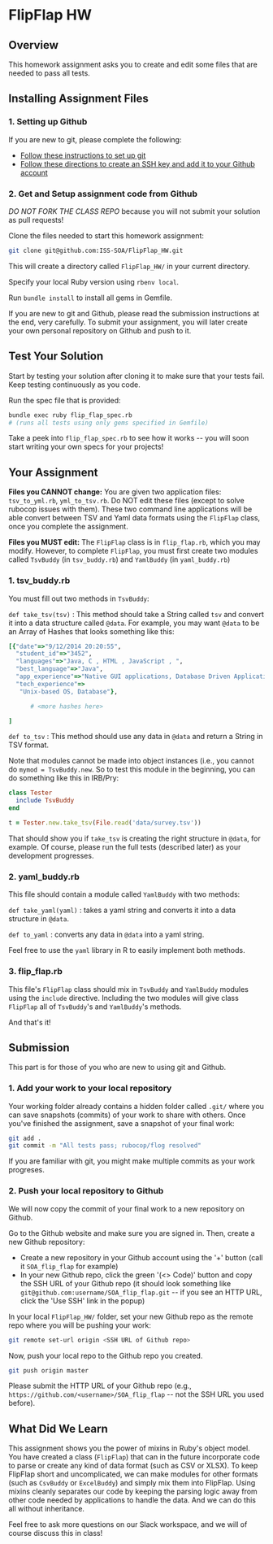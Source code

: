 # FlipFlap HW

## Overview

This homework assignment asks you to create and edit some files that are needed to pass all tests.

## Installing Assignment Files

### 1. Setting up Github

If you are new to git, please complete the following:

- [Follow these instructions to set up git](https://help.github.com/articles/set-up-git/)
- [Follow these directions to create an SSH key and add it to your Github account](https://help.github.com/articles/generating-a-new-ssh-key-and-adding-it-to-the-ssh-agent/)

### 2. Get and Setup assignment code from Github

*DO NOT FORK THE CLASS REPO* because you will not submit your solution as pull requests!

Clone the files needed to start this homework assignment:

```bash
git clone git@github.com:ISS-SOA/FlipFlap_HW.git
```

This will create a directory called `FlipFlap_HW/` in your current directory.

Specify your local Ruby version using `rbenv local`.

Run `bundle install` to install all gems in Gemfile.

If you are new to git and Github, please read the submission instructions at the end, very carefully. To submit your assignment, you will later create your own personal repository on Github and push to it.

## Test Your Solution

Start by testing your solution after cloning it to make sure that your tests fail. Keep testing continuously as you code.

Run the spec file that is provided:

```bash
bundle exec ruby flip_flap_spec.rb
# (runs all tests using only gems specified in Gemfile)
```

Take a peek into `flip_flap_spec.rb` to see how it works -- you will soon start writing your own specs for your projects!

## Your Assignment

**Files you CANNOT change:**
You are given two application files: `tsv_to_yml.rb`, `yml_to_tsv.rb`. Do NOT edit these files (except to solve rubocop issues with them). These two command line applications will be able convert between TSV and Yaml data formats using the `FlipFlap` class, once you complete the assignment.

**Files you MUST edit:**
The `FlipFlap` class is in `flip_flap.rb`, which you may modify.
However, to complete `FlipFlap`, you must first create two modules called `TsvBuddy` (in `tsv_buddy.rb`) and `YamlBuddy` (in `yaml_buddy.rb`)

### 1. tsv_buddy.rb

You must fill out two methods in `TsvBuddy`:

`def take_tsv(tsv)` : This method should take a String called `tsv` and convert
it into a data structure called `@data`. For example, you may want `@data` to be an Array of Hashes that looks something like this:

```ruby
[{"date"=>"9/12/2014 20:20:55",
  "student_id"=>"3452",
  "languages"=>"Java, C , HTML , JavaScript , ",
  "best_language"=>"Java",
  "app_experience"=>"Native GUI applications, Database Driven Applications",
  "tech_experience"=>
   "Unix-based OS, Database"},

      # <more hashes here>

]
```

`def to_tsv` : This method should use any data in `@data` and return a String
in TSV format.

Note that modules cannot be made into object instances (i.e., you cannot do
`mymod = TsvBuddy.new`.  So to test this module in the beginning, you can do something like this in IRB/Pry:

```ruby
class Tester
  include TsvBuddy
end

t = Tester.new.take_tsv(File.read('data/survey.tsv'))
```

That should show you if `take_tsv` is creating the right structure in `@data`, for example. Of course, please run the full tests (described later) as your development progresses.

### 2. yaml_buddy.rb

This file should contain a module called `YamlBuddy` with two methods:

`def take_yaml(yaml)` : takes a yaml string and converts it into a data structure in `@data`.

`def to_yaml` : converts any data in `@data` into a yaml string.

Feel free to use the `yaml` library in R to easily implement both methods.

### 3. flip_flap.rb

This file's `FlipFlap` class should mix in `TsvBuddy` and `YamlBuddy` modules using the `include` directive.
Including the two modules will give class `FlipFlap` all of `TsvBuddy`'s and `YamlBuddy`'s methods.

And that's it!

## Submission

This part is for those of you who are new to using git and Github.

### 1. Add your work to your local repository

Your working folder already contains a hidden folder called `.git/` where you can save snapshots (commits) of your work to share with others. Once you've finished the assignment, save a snapshot of your final work:

```bash
git add .
git commit -m "All tests pass; rubocop/flog resolved"
```

If you are familiar with git, you might make multiple commits as your work progreses.

### 2. Push your local repository to Github

We will now copy the commit of your final work to a new repository on Github.

Go to the Github website and make sure you are signed in. Then, create a new Github repository:

- Create a new repository in your Github account using the '+' button (call it `SOA_flip_flap` for example)
- In your new Github repo, click the green '(<> Code)' button and copy the SSH URL of your Github repo (it should look something like `git@github.com:username/SOA_flip_flap.git` -- if you see an HTTP URL, click the 'Use SSH' link in the popup)

In your local `FlipFlap_HW/` folder, set your new Github repo as the remote repo where you will be pushing your work:

```bash
git remote set-url origin <SSH URL of Github repo>
```

Now, push your local repo to the Github repo you created.

```bash
git push origin master
```

Please submit the HTTP URL of your Github repo (e.g., `https://github.com/<username>/SOA_flip_flap` -- not the SSH URL you used before).

## What Did We Learn

This assignment shows you the power of mixins in Ruby's object model.
You have created a class (`FlipFlap`) that can in the future incorporate code to
parse or create any kind of data format (such as CSV or XLSX).
To keep FlipFlap short and uncomplicated, we can make modules for other formats (such as `CsvBuddy` or `ExcelBuddy`) and simply mix them into FlipFlap.
Using mixins cleanly separates our code by keeping the parsing logic away from other code needed by applications to handle the data. And we can do this all without inheritance.

Feel free to ask more questions on our Slack workspace, and we will of course discuss this in class!
